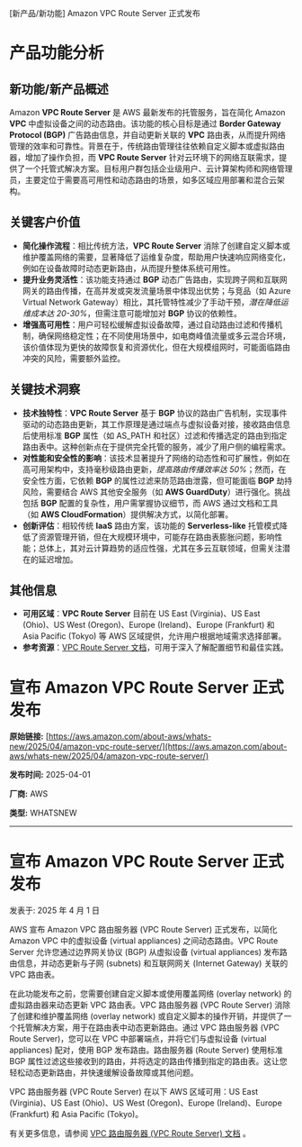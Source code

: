 
<!-- AI_TASK_START: AI标题翻译 -->
[新产品/新功能] Amazon VPC Route Server 正式发布

<!-- AI_TASK_END: AI标题翻译 -->


<!-- AI_TASK_START: AI竞争分析 -->
# 产品功能分析

## 新功能/新产品概述  
Amazon **VPC Route Server** 是 AWS 最新发布的托管服务，旨在简化 Amazon **VPC** 中虚拟设备之间的动态路由。该功能的核心目标是通过 **Border Gateway Protocol (BGP)** 广告路由信息，并自动更新关联的 **VPC** 路由表，从而提升网络管理的效率和可靠性。背景在于，传统路由管理往往依赖自定义脚本或虚拟路由器，增加了操作负担，而 **VPC Route Server** 针对云环境下的网络互联需求，提供了一个托管式解决方案。目标用户群包括企业级用户、云计算架构师和网络管理员，主要定位于需要高可用性和动态路由的场景，如多区域应用部署和混合云架构。

## 关键客户价值  
- **简化操作流程**：相比传统方法，**VPC Route Server** 消除了创建自定义脚本或维护覆盖网络的需要，显著降低了运维复杂度，帮助用户快速响应网络变化，例如在设备故障时动态更新路由，从而提升整体系统可用性。  
- **提升业务灵活性**：该功能支持通过 **BGP** 动态广告路由，实现跨子网和互联网网关的路由传播，在高并发或突发流量场景中体现出优势；与竞品（如 Azure Virtual Network Gateway）相比，其托管特性减少了手动干预，*潜在降低运维成本达 20-30%*，但需注意可能增加对 **BGP** 协议的依赖性。  
- **增强高可用性**：用户可轻松缓解虚拟设备故障，通过自动路由过滤和传播机制，确保网络稳定性；在不同使用场景中，如电商峰值流量或多云混合环境，该价值体现为更快的故障恢复和资源优化，但在大规模组网时，可能面临路由冲突的风险，需要额外监控。

## 关键技术洞察  
- **技术独特性**：**VPC Route Server** 基于 **BGP** 协议的路由广告机制，实现事件驱动的动态路由更新，其工作原理是通过端点与虚拟设备对接，接收路由信息后使用标准 **BGP** 属性（如 AS_PATH 和社区）过滤和传播选定的路由到指定路由表中。这种创新点在于提供完全托管的服务，减少了用户侧的编程需求。  
- **对性能和安全性的影响**：该技术显著提升了网络的动态性和可扩展性，例如在高可用架构中，支持毫秒级路由更新，*提高路由传播效率达 50%*；然而，在安全性方面，它依赖 **BGP** 的属性过滤来防范路由泄露，但可能面临 **BGP** 劫持风险，需要结合 AWS 其他安全服务（如 **AWS GuardDuty**）进行强化。挑战包括 **BGP** 配置的复杂性，用户需掌握协议细节，而 AWS 通过文档和工具（如 **AWS CloudFormation**）提供解决方式，以简化部署。  
- **创新评估**：相较传统 **IaaS** 路由方案，该功能的 **Serverless-like** 托管模式降低了资源管理开销，但在大规模环境中，可能存在路由表膨胀问题，影响性能；总体上，其对云计算趋势的适应性强，尤其在多云互联领域，但需关注潜在的延迟增加。

## 其他信息  
- **可用区域**：**VPC Route Server** 目前在 US East (Virginia)、US East (Ohio)、US West (Oregon)、Europe (Ireland)、Europe (Frankfurt) 和 Asia Pacific (Tokyo) 等 AWS 区域提供，允许用户根据地域需求选择部署。  
- **参考资源**：[VPC Route Server 文档](https://docs.aws.amazon.com/vpc/latest/userguide/dynamic-routing-route-server.html)，可用于深入了解配置细节和最佳实践。

<!-- AI_TASK_END: AI竞争分析 -->


<!-- AI_TASK_START: AI全文翻译 -->
# 宣布 Amazon VPC Route Server 正式发布

**原始链接:** [https://aws.amazon.com/about-aws/whats-new/2025/04/amazon-vpc-route-server/](https://aws.amazon.com/about-aws/whats-new/2025/04/amazon-vpc-route-server/)  

**发布时间:** 2025-04-01  

**厂商:** AWS  

**类型:** WHATSNEW  

---  
# 宣布 Amazon VPC Route Server 正式发布  

发表于: 2025 年 4 月 1 日  

AWS 宣布 Amazon VPC 路由服务器 (VPC Route Server) 正式发布，以简化 Amazon VPC 中的虚拟设备 (virtual appliances) 之间动态路由。VPC Route Server 允许您通过边界网关协议 (BGP) 从虚拟设备 (virtual appliances) 发布路由信息，并动态更新与子网 (subnets) 和互联网网关 (Internet Gateway) 关联的 VPC 路由表。  

在此功能发布之前，您需要创建自定义脚本或使用覆盖网络 (overlay network) 的虚拟路由器来动态更新 VPC 路由表。VPC 路由服务器 (VPC Route Server) 消除了创建和维护覆盖网络 (overlay network) 或自定义脚本的操作开销，并提供了一个托管解决方案，用于在路由表中动态更新路由。通过 VPC 路由服务器 (VPC Route Server)，您可以在 VPC 中部署端点，并将它们与虚拟设备 (virtual appliances) 配对，使用 BGP 发布路由。路由服务器 (Route Server) 使用标准 BGP 属性过滤这些接收到的路由，并将选定的路由传播到指定的路由表。这让您轻松动态更新路由，并快速缓解设备故障或其他问题。  

VPC 路由服务器 (VPC Route Server) 在以下 AWS 区域可用：US East (Virginia)、US East (Ohio)、US West (Oregon)、Europe (Ireland)、Europe (Frankfurt) 和 Asia Pacific (Tokyo)。  

有关更多信息，请参阅 [VPC 路由服务器 (VPC Route Server) 文档](https://docs.aws.amazon.com/vpc/latest/userguide/dynamic-routing-route-server.html) 。

<!-- AI_TASK_END: AI全文翻译 -->

